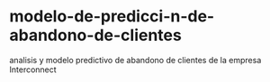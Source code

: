 # modelo-de-predicci-n-de-abandono-de-clientes
analisis y modelo predictivo de abandono de clientes de la empresa Interconnect
